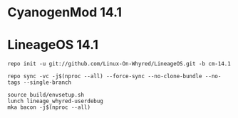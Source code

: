 # CyanogenMod 14.1
# LineageOS 14.1
```
repo init -u git://github.com/Linux-On-Whyred/LineageOS.git -b cm-14.1
```
```
repo sync -vc -j$(nproc --all) --force-sync --no-clone-bundle --no-tags --single-branch
```
```
source build/envsetup.sh
lunch lineage_whyred-userdebug
mka bacon -j$(nproc --all)
```

